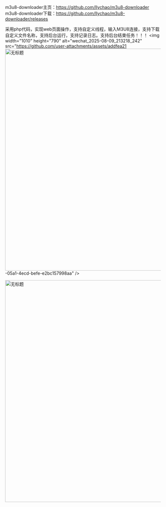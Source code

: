 m3u8-downloader主页：https://github.com/llychao/m3u8-downloader
m3u8-downloader下载：https://github.com/llychao/m3u8-downloader/releases

采用php代码，实现web页面操作，支持自定义线程，输入M3U8连接，支持下载自定义文件名称，支持后台运行，支持记录日志。支持后台结束任务！！！
<img width="1010" height="790" alt="wechat_2025-08-09_213218_242" src="https://github.com/user-attachments/assets/addfea21<img width="822" height="720" alt="无标题" src="https://github.com/user-attachments/assets/ff44da88-5866-4be6-9215-87817ce35543" />
-05a1-4ecd-befe-e2bc157998aa" />


<img width="822" height="720" alt="无标题" src="https://github.com/user-attachments/assets/d5162932-f834-4a42-9d75-c96eb209d0e1" />

